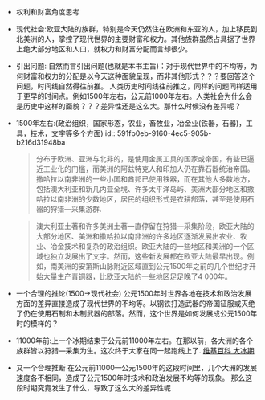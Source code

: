 - 权利和财富角度思考
- 现代社会:欧亚大陆的族群，特别是今天仍然住在欧洲和东亚的人，加上移民到北美洲的人，掌控了现代世界的主要财富和权力。其他族群虽然占具据了世界上绝大部分地区和人口，就权力和财富分配而言却很少。
- 引出问题:
  自然而言引出问题(也就是本书主旨)：对于现代世界中的不均等，为何财富和权力的分配是以今天这种面貌呈现，而非其他形式？？？要回答这个问题，时间线自然得往前推。
  人类历史时间线往前推之，同样的问题同样适用于更早的时间点。例如1500年左右，公元前1000年左右。人类社会为什么会是历史中这样的面貌？？？差异性还是这么大。那什么时候没有差异呢？
- 1500年左右:(政治组织，国家形态，农业，畜牧业，冶金业(铁器，石器)，工具，技术，文字等多个方面)
  id:: 591fb0eb-9160-4ec5-905b-b216d31948ba
  >分布于欧洲、亚洲与北非的，是使用金属工具的国家或帝国，有些已逼近工业化的门槛，而美洲的阿兹特克人和印加人仍在靠石器统治帝国。撒哈拉以南非洲的一些小国和酋邦已使用铁器，而在其他大多数地方，包括澳大利亚和新几内亚全境、许多太平洋岛屿、美洲大部分地区和撒哈拉以南非洲的少数地区，居民的组织形式是农耕部落，甚至是使用石器的狩猎—采集游群.
  
  >澳大利亚土著和许多美洲土著一直停留在狩猎—采集阶段，欧亚大陆的大部分地区、美洲和撒哈拉以南非洲的许多地区逐渐发展出农业、牧业、冶金技术和复杂的政治组织。欧亚大陆的一些地区和美洲的一个区域也独立发展出了文字。然而，这些新发展都在欧亚大陆最早出现。例如，南美洲的安第斯山脉附近区域直到公元1500年之前的几个世纪才开始大量生产青铜器，比欧亚大陆的一些地区足足晚了4 000年。
- 一个合理的推论(1500->现代社会)
  公元1500年时世界各地在技术和政治发展方面的差异直接造成了现代世界的不均等。以钢铁打造武器的帝国征服或灭绝了仍在使用石制和木制武器的部落。然而，这个世界是如何发展成公元1500年时的模样的？
- 11000年前:上一个冰期结束于公元前11000年左右。在那以前，各大洲的各个族群皆以狩猎—采集为生。这次终于大家在同一起跑线上了.
  [维基百科 大冰期](https://zh.wikipedia.org/wiki/%E5%A4%A7%E5%86%B0%E6%9C%9F)
- 又一个合理推断
  在公元前11000—公元1500年的这段时间里，几个大洲的发展速度各不相同，造成了公元1500年时技术和政治发展不均等的现象。
  那么这段时期究竟发生了什么，导致了这么大的差异性呢